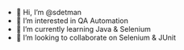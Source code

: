 - 👋 Hi, I’m @sdetman
- 👀 I’m interested in QA Automation
- 🌱 I’m currently learning Java & Selenium
- 💞️ I’m looking to collaborate on Selenium & JUnit
